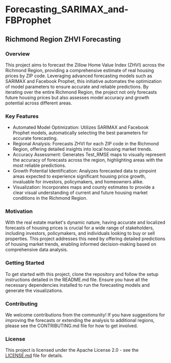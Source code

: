 # Forecasting_SARIMAX_and-FBProphet

## Richmond Region ZHVI Forecasting

### Overview
This project aims to forecast the Zillow Home Value Index (ZHVI) across the Richmond Region, providing a comprehensive estimate of real housing prices by ZIP code. Leveraging advanced forecasting models such as SARIMAX and Facebook Prophet, this initiative automates the optimization of model parameters to ensure accurate and reliable predictions. By iterating over the entire Richmond Region, the project not only forecasts future housing prices but also assesses model accuracy and growth potential across different areas.

### Key Features
- Automated Model Optimization: Utilizes SARIMAX and Facebook Prophet models, automatically selecting the best parameters for accurate forecasting.
- Regional Analysis: Forecasts ZHVI for each ZIP code in the Richmond Region, offering detailed insights into local housing market trends.
- Accuracy Assessment: Generates Test_RMSE maps to visually represent the accuracy of forecasts across the region, highlighting areas with the most reliable predictions.
- Growth Potential Identification: Analyzes forecasted data to pinpoint areas expected to experience significant housing price growth, invaluable for investors, policymakers, and homeowners alike.
- Visualization: Incorporates maps and county estimates to provide a clear visual understanding of current and future housing market conditions in the Richmond Region.

### Motivation
With the real estate market's dynamic nature, having accurate and localized forecasts of housing prices is crucial for a wide range of stakeholders, including investors, policymakers, and individuals looking to buy or sell properties. This project addresses this need by offering detailed predictions of housing market trends, enabling informed decision-making based on comprehensive data analysis.

### Getting Started
To get started with this project, clone the repository and follow the setup instructions detailed in the README.md file. Ensure you have all the necessary dependencies installed to run the forecasting models and generate the visualizations.

### Contributing
We welcome contributions from the community! If you have suggestions for improving the forecasts or extending the analysis to additional regions, please see the CONTRIBUTING.md file for how to get involved.

### License
This project is licensed under the Apache License 2.0 - see the [LICENSE.md](LICENSE.md) file for details.
